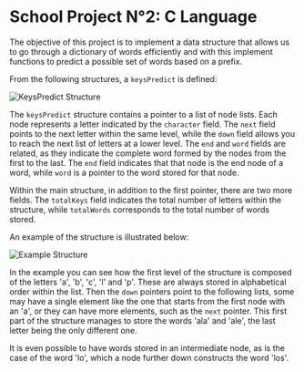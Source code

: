 # School Project N°2: C Language

The objective of this project is to implement a data structure that allows us to go through a dictionary of words efficiently and with this implement functions to predict a possible set of words based on a prefix.

From the following structures, a `keysPredict` is defined:

![KeysPredict Structure](https://github.com/user-attachments/assets/a2226630-31c2-4fed-95fd-ab05f74237cb)

The `keysPredict` structure contains a pointer to a list of node lists. Each node represents a letter indicated by the `character` field. The `next` field points to the next letter within the same level, while the `down` field allows you to reach the next list of letters at a lower level. The `end` and `word` fields are related, as they indicate the complete word formed by the nodes from the first to the last. The `end` field indicates that that node is the end node of a word, while `word` is a pointer to the word stored for that node.

Within the main structure, in addition to the first pointer, there are two more fields. The `totalKeys` field indicates the total number of letters within the structure, while `totalWords` corresponds to the total number of words stored.

An example of the structure is illustrated below:

![Example Structure](https://github.com/user-attachments/assets/00341f9a-bf6d-49b0-a751-30281a7a2caf)

In the example you can see how the first level of the structure is composed of the letters 'a', 'b', 'c', 'l' and 'p'. These are always stored in alphabetical order within the list. Then the `down` pointers point to the following lists, some may have a single element like the one that starts from the first node with an 'a', or they can have more elements, such as the `next` pointer. This first part of the structure manages to store the words 'ala' and 'ale', the last letter being the only different one.

It is even possible to have words stored in an intermediate node, as is the case of the word 'lo', which a node further down constructs the word 'los'.
